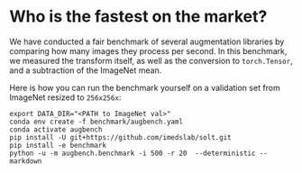 # Who is the fastest on the market?
We have conducted a fair benchmark of several augmentation libraries by 
comparing how many images they process per second. In this benchmark, we measured
the transform itself, as well as the conversion to `torch.Tensor`, and 
a subtraction of the ImageNet mean. 

Here is how you can run the benchmark yourself on a validation set from ImageNet resized to `256x256x`:

```
export DATA_DIR="<PATH to ImageNet val>"
conda env create -f benchmark/augbench.yaml
conda activate augbench
pip install -U git+https://github.com/imedslab/solt.git
pip install -e benchmark
python -u -m augbench.benchmark -i 500 -r 20  --deterministic --markdown 
```
